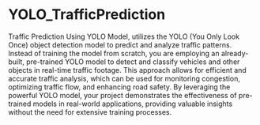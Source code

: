 # YOLO_TrafficPrediction

Traffic Prediction Using YOLO Model, utilizes the YOLO (You Only Look Once) object detection model to predict and analyze traffic patterns. Instead of training the model from scratch, you are employing an already-built, pre-trained YOLO model to detect and classify vehicles and other objects in real-time traffic footage. This approach allows for efficient and accurate traffic analysis, which can be used for monitoring congestion, optimizing traffic flow, and enhancing road safety. By leveraging the powerful YOLO model, your project demonstrates the effectiveness of pre-trained models in real-world applications, providing valuable insights without the need for extensive training processes.
